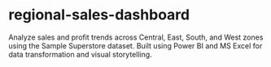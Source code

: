 # regional-sales-dashboard
Analyze sales and profit trends across Central, East, South, and West zones using the Sample Superstore dataset. Built using Power BI and MS Excel for data transformation and visual storytelling.
